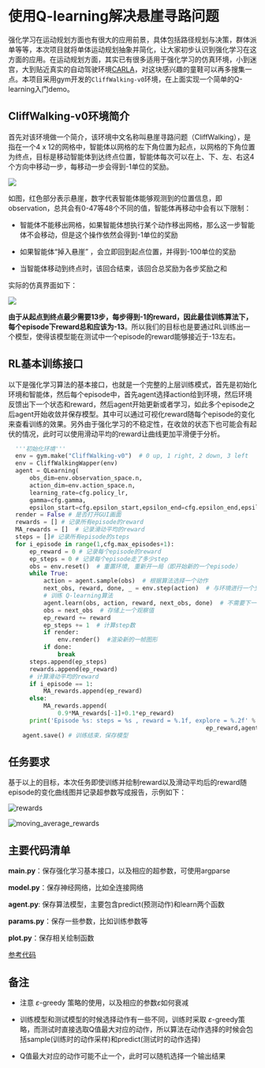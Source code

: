 # 使用Q-learning解决悬崖寻路问题

强化学习在运动规划方面也有很大的应用前景，具体包括路径规划与决策，群体派单等等，本次项目就将单体运动规划抽象并简化，让大家初步认识到强化学习在这方面的应用。在运动规划方面，其实已有很多适用于强化学习的仿真环境，小到迷宫，大到贴近真实的自动驾驶环境[CARLA](http://carla.org/)，对这块感兴趣的童鞋可以再多搜集一点。本项目采用gym开发的```CliffWalking-v0```环境，在上面实现一个简单的Q-learning入门demo。

## CliffWalking-v0环境简介

首先对该环境做一个简介，该环境中文名称叫悬崖寻路问题（CliffWalking），是指在一个4 x 12的网格中，智能体以网格的左下角位置为起点，以网格的下角位置为终点，目标是移动智能体到达终点位置，智能体每次可以在上、下、左、右这4个方向中移动一步，每移动一步会得到-1单位的奖励。

![](assets/cliffwalking_1.png)

如图，红色部分表示悬崖，数字代表智能体能够观测到的位置信息，即observation，总共会有0-47等48个不同的值，智能体再移动中会有以下限制：

* 智能体不能移出网格，如果智能体想执行某个动作移出网格，那么这一步智能体不会移动，但是这个操作依然会得到-1单位的奖励

* 如果智能体“掉入悬崖” ，会立即回到起点位置，并得到-100单位的奖励

* 当智能体移动到终点时，该回合结束，该回合总奖励为各步奖励之和

实际的仿真界面如下：

![](assets/cliffwalking_2.png)

**由于从起点到终点最少需要13步，每步得到-1的reward，因此最佳训练算法下，每个episode下reward总和应该为-13**。所以我们的目标也是要通过RL训练出一个模型，使得该模型能在测试中一个episode的reward能够接近于-13左右。

## RL基本训练接口

以下是强化学习算法的基本接口，也就是一个完整的上层训练模式，首先是初始化环境和智能体，然后每个episode中，首先agent选择action给到环境，然后环境反馈出下一个状态和reward，然后agent开始更新或者学习，如此多个episode之后agent开始收敛并保存模型。其中可以通过可视化reward随每个episode的变化来查看训练的效果。另外由于强化学习的不稳定性，在收敛的状态下也可能会有起伏的情况，此时可以使用滑动平均的reward让曲线更加平滑便于分析。

```python
  '''初始化环境'''  
  env = gym.make("CliffWalking-v0")  # 0 up, 1 right, 2 down, 3 left
  env = CliffWalkingWapper(env)
  agent = QLearning(
      obs_dim=env.observation_space.n,
      action_dim=env.action_space.n,
      learning_rate=cfg.policy_lr,
      gamma=cfg.gamma,
      epsilon_start=cfg.epsilon_start,epsilon_end=cfg.epsilon_end,epsilon_decay=cfg.epsilon_decay)
  render = False # 是否打开GUI画面
  rewards = [] # 记录所有episode的reward
  MA_rewards = []  # 记录滑动平均的reward
  steps = []# 记录所有episode的steps
  for i_episode in range(1,cfg.max_episodes+1):
      ep_reward = 0 # 记录每个episode的reward
      ep_steps = 0 # 记录每个episode走了多少step
      obs = env.reset()  # 重置环境, 重新开一局（即开始新的一个episode）
      while True:
          action = agent.sample(obs)  # 根据算法选择一个动作
          next_obs, reward, done, _ = env.step(action)  # 与环境进行一个交互
          # 训练 Q-learning算法
          agent.learn(obs, action, reward, next_obs, done)  # 不需要下一步的action
          obs = next_obs  # 存储上一个观察值
          ep_reward += reward
          ep_steps += 1  # 计算step数
          if render:
              env.render()  #渲染新的一帧图形
          if done:
              break
      steps.append(ep_steps)
      rewards.append(ep_reward)
      # 计算滑动平均的reward
      if i_episode == 1:
          MA_rewards.append(ep_reward)
      else:
          MA_rewards.append(
              0.9*MA_rewards[-1]+0.1*ep_reward) 
      print('Episode %s: steps = %s , reward = %.1f, explore = %.2f' % (i_episode, ep_steps,
                                                        ep_reward,agent.epsilon))                                 
    agent.save() # 训练结束，保存模型
```

## 任务要求

基于以上的目标，本次任务即使训练并绘制reward以及滑动平均后的reward随episode的变化曲线图并记录超参数写成报告，示例如下：

![rewards](assets/rewards.png)

![moving_average_rewards](assets/moving_average_rewards.png)

## 主要代码清单

**main.py**：保存强化学习基本接口，以及相应的超参数，可使用argparse

**model.py**：保存神经网络，比如全连接网络

**agent.py**: 保存算法模型，主要包含predict(预测动作)和learn两个函数

**params.py**：保存一些参数，比如训练参数等

**plot.py**：保存相关绘制函数

[参考代码](https://github.com/datawhalechina/leedeeprl-notes/tree/master/codes/Q-learning)

## 备注

* 注意 $\varepsilon$-greedy 策略的使用，以及相应的参数$\varepsilon$如何衰减
* 训练模型和测试模型的时候选择动作有一些不同，训练时采取 $\varepsilon$-greedy策略，而测试时直接选取Q值最大对应的动作，所以算法在动作选择的时候会包括sample(训练时的动作采样)和predict(测试时的动作选择)

* Q值最大对应的动作可能不止一个，此时可以随机选择一个输出结果

